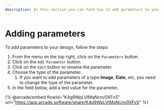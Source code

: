 ```yaml
---
description: In this section you can find how to add parameters to your design.
---
```


# Adding parameters

To add parameters to your design, follow the steps:

1. From the menu on the top right, click on the `Parameters` button.
2. Click on the `Add Parameter` button.
3. Click on the `Edit` button to rename the parameter.
4. Choose the type of the parameter.
   1. If you want to add parameters of a type **Image**, **Date,** etc, you need to change the type of the parameter.
5. In the field below, add a test value for the parameter.

{% @arcade/embed flowId="K4g9WpLVlMqNcnv0XFvS" url="https://app.arcade.software/share/K4g9WpLVlMqNcnv0XFvS" %}

